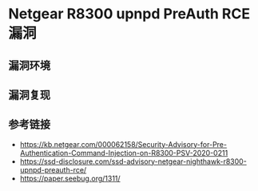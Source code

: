 # Netgear R8300 upnpd PreAuth RCE 漏洞


## 漏洞环境

## 漏洞复现

## 参考链接

- https://kb.netgear.com/000062158/Security-Advisory-for-Pre-Authentication-Command-Injection-on-R8300-PSV-2020-0211
- https://ssd-disclosure.com/ssd-advisory-netgear-nighthawk-r8300-upnpd-preauth-rce/
- https://paper.seebug.org/1311/
